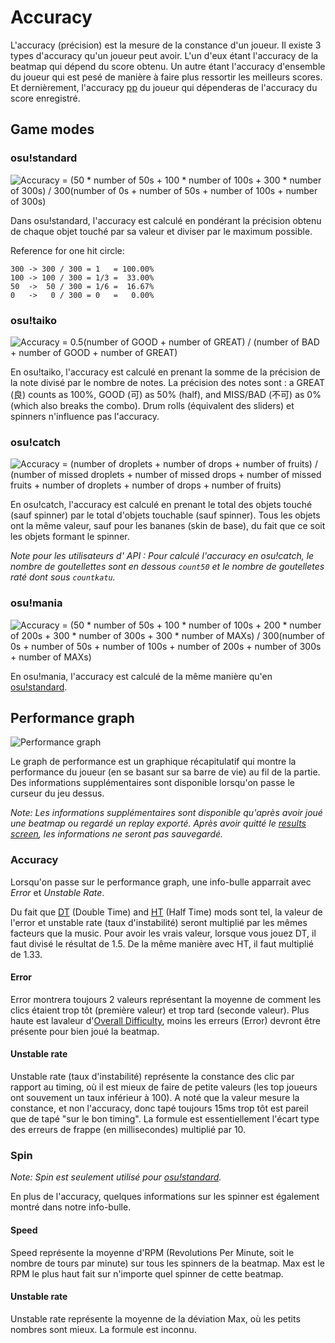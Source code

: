# Accuracy
L'accuracy (précision) est la mesure de la constance d'un joueur. Il existe 3 types d'accuracy qu'un joueur peut avoir. L'un d'eux étant l'accuracy de la beatmap qui dépend du score obtenu. Un autre étant l'accuracy d'ensemble du joueur qui est pesé de manière à faire plus ressortir les meilleurs scores. Et dernièrement, l'accuracy [pp](/wiki/pp) du joueur qui dépenderas de l'accuracy du score enregistré.

## Game modes

### osu!standard

![Accuracy = (50 \* number of 50s + 100 \* number of 100s + 300 \* number of 300s) / 300(number of 0s + number of 50s + number of 100s + number of 300s)](img/accuracy_standard.png "Accuracy formula for osu!standard")

Dans osu!standard, l'accuracy est calculé en pondérant la précision obtenu de chaque objet touché par sa valeur et diviser par le maximum possible.

Reference for one hit circle:

```
300 -> 300 / 300 = 1   = 100.00%
100 -> 100 / 300 = 1/3 =  33.00%
50  ->  50 / 300 = 1/6 =  16.67%
0   ->   0 / 300 = 0   =   0.00%
```

### osu!taiko

![Accuracy = 0.5(number of GOOD + number of GREAT) / (number of BAD + number of GOOD + number of GREAT)](img/accuracy_taiko.png "Accuracy formula for osu!taiko")

En osu!taiko, l'accuracy est calculé en prenant la somme de la précision de la note divisé par le nombre de notes. La précision des notes sont : a GREAT (良) counts as 100%, GOOD (可) as 50% (half), and MISS/BAD (不可) as 0% (which also breaks the combo). Drum rolls (équivalent des sliders) et spinners n'influence pas l'accuracy.

### osu!catch

![Accuracy = (number of droplets + number of drops + number of fruits) / (number of missed droplets + number of missed drops + number of missed fruits + number of droplets + number of drops + number of fruits)](img/accuracy_catch.png "Accuracy formula for osu!catch")

En osu!catch, l'accuracy est calculé en prenant le total des objets touché (sauf spinner) par le total d'objets touchable (sauf spinner). Tous les objets ont la même valeur, sauf pour les bananes (skin de base), du fait que ce soit les objets formant le spinner.

*Note pour les utilisateurs d' API : Pour calculé l'accuracy en osu!catch, le nombre de goutellettes sont en dessous `count50` et le nombre de goutelletes raté dont sous `countkatu`.*

### osu!mania

![Accuracy = (50 \* number of 50s + 100 \* number of 100s + 200 \* number of 200s + 300 \* number of 300s + 300 \* number of MAXs) / 300(number of 0s + number of 50s + number of 100s + number of 200s + number of 300s + number of MAXs)](img/accuracy_mania.png "Accuracy formula for osu!mania")

En osu!mania, l'accuracy est calculé de la même manière qu'en [osu!standard](#osu!standard).

## Performance graph

![Performance graph](img/performance_graph.jpg "Performance graph")

Le graph de performance est un graphique récapitulatif qui montre la performance du joueur (en se basant sur sa barre de vie) au fil de la partie. Des informations supplémentaires sont disponible lorsqu'on passe le curseur du jeu dessus.

*Note: Les informations supplémentaires sont disponible qu'après avoir joué une beatmap ou regardé un replay exporté. Après avoir quitté le [results screen](/wiki/results_screen), les informations ne seront pas sauvegardé.*

### Accuracy

Lorsqu'on passe sur le performance graph, une info-bulle apparrait avec *Error* et *Unstable Rate*.

Du fait que [DT](/wiki/DT) (Double Time) and [HT](/wiki/HT) (Half Time) mods sont tel, la valeur de l'error et unstable rate (taux d'instabilité) seront multiplié par les mêmes facteurs que la music. Pour avoir les vrais valeur, lorsque vous jouez DT, il faut divisé le résultat de 1.5. De la même manière avec HT, il faut multiplié de 1.33.

#### Error

Error montrera toujours 2 valeurs représentant la moyenne de comment les clics étaient trop tôt (première valeur) et trop tard (seconde valeur). Plus haute est lavaleur d'[Overall Difficulty](/wiki/Overall_Difficulty), moins les erreurs (Error) devront être présente pour bien joué la beatmap.

#### Unstable rate

Unstable rate (taux d'instabilité) représente la constance des clic par rapport au timing, où il est mieux de faire de petite valeurs (les top joueurs ont souvement un taux inférieur à 100). A noté que la valeur mesure la constance, et non l'accuracy, donc tapé toujours 15ms trop tôt est pareil que de tapé "sur le bon timing". La formule est essentiellement l'écart type des erreurs de frappe (en millisecondes) multiplié par 10.

### Spin

*Note: Spin est seulement utilisé pour [osu!standard](/wiki/osu!standard).*

En plus de l'accuracy, quelques informations sur les spinner est également montré dans notre info-bulle.

#### Speed

Speed représente la moyenne d'RPM (Revolutions Per Minute, soit le nombre de tours par minute) sur tous les spinners de la beatmap. Max est le RPM le plus haut fait sur n'importe quel spinner de cette beatmap.

#### Unstable rate

Unstable rate représente la moyenne de la déviation Max, où les petits nombres sont mieux. La formule est inconnu.
